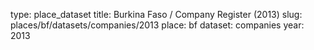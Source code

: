 type: place_dataset
title: Burkina Faso / Company Register (2013)
slug: places/bf/datasets/companies/2013
place: bf
dataset: companies
year: 2013
